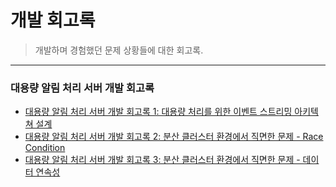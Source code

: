 # 개발 회고록

> 개발하며 경험했던 문제 상황들에 대한 회고록.
---
### 대용량 알림 처리 서버 개발 회고록
- [대용량 알림 처리 서버 개발 회고록 1: 대용량 처리를 위한 이벤트 스트리밍 아키텍쳐 설계](https://github.com/KyumKyum/DEV_SALAD/blob/main/retrospect/massNotifier/massNotifier_architecture.md)
- [대용량 알림 처리 서버 개발 회고록 2: 분산 클러스터 환경에서 직면한 문제 - Race Condition](https://github.com/KyumKyum/DEV_SALAD/blob/main/retrospect/massNotifier/massNotifier_problem.md)
- [대용량 알림 처리 서버 개발 회고록 3: 분산 클러스터 환경에서 직면한 문제 - 데이터 연속성](https://github.com/KyumKyum/DEV_SALAD/blob/main/retrospect/massNotifier/massNotifier_consistency.md)